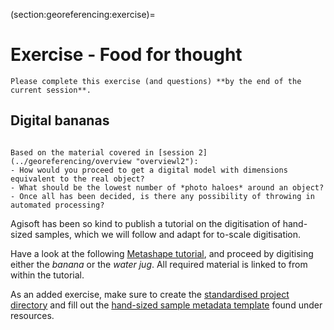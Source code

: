 (section:georeferencing:exercise)=
# Exercise - Food for thought

```{admonition} Deadline
Please complete this exercise (and questions) **by the end of the current session**.
```

## Digital bananas

```{sidebar} Banana for Scale

Based on the material covered in [session 2](../georeferencing/overview "overviewl2"):
- How would you proceed to get a digital model with dimensions equivalent to the real object?
- What should be the lowest number of *photo haloes* around an object?
- Once all has been decided, is there any possibility of throwing in automated processing?
```

Agisoft has been so kind to publish a tutorial on the digitisation of hand-sized samples, which we will follow and adapt for to-scale digitisation.

Have a look at the following [Metashape tutorial](https://agisoft.freshdesk.com/support/solutions/articles/31000155265-how-to-build-a-complete-360-degree-model-of-an-object), and proceed by digitising either the *banana* or the *water jug*.
All required material is linked to from within the tutorial.

As an added exercise, make sure to create the [standardised project directory](#tutorial:standardised-environment) and fill out the [hand-sized sample metadata template](../suppl/metadata_lists) found under resources.
